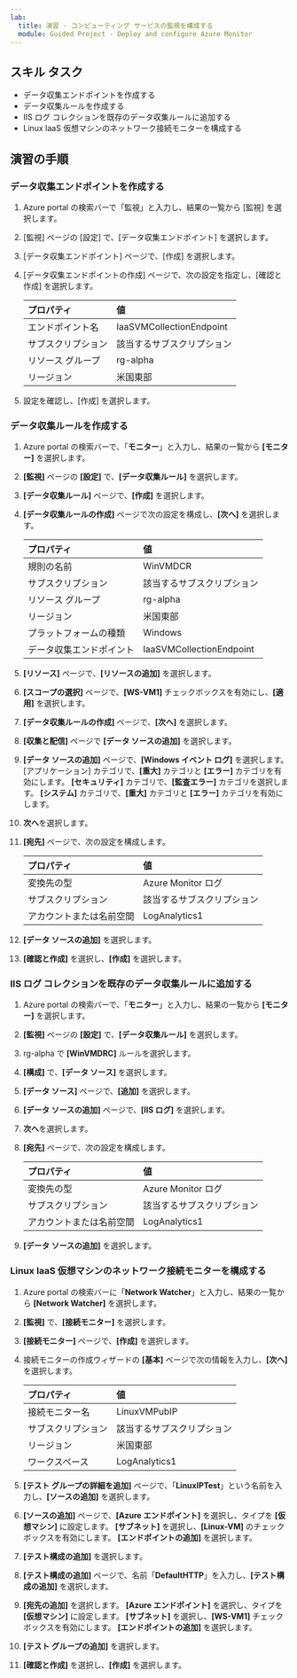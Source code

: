 ```yaml
---
lab:
  title: 演習 - コンピューティング サービスの監視を構成する
  module: Guided Project - Deploy and configure Azure Monitor
---
```


## スキル タスク

- データ収集エンドポイントを作成する
- データ収集ルールを作成する
- IIS ログ コレクションを既存のデータ収集ルールに追加する
- Linux IaaS 仮想マシンのネットワーク接続モニターを構成する

## 演習の手順

### データ収集エンドポイントを作成する

1. Azure portal の検索バーで「監視」と入力し、結果の一覧から [監視] を選択します。
1. [監視] ページの [設定] で、[データ収集エンドポイント] を選択します。
1. [データ収集エンドポイント] ページで、[作成] を選択します。
1. [データ収集エンドポイントの作成] ページで、次の設定を指定し、[確認と作成] を選択します。

    | プロパティ | 値    |
    |:---------|:---------|
    | エンドポイント名  | IaaSVMCollectionEndpoint   |
    | サブスクリプション  | 該当するサブスクリプション  |
    | リソース グループ    | rg-alpha  |
    | リージョン    | 米国東部  |

5. 設定を確認し、[作成] を選択します。

### データ収集ルールを作成する

1. Azure portal の検索バーで、「**モニター**」と入力し、結果の一覧から **[モニター]** を選択します。
1. **[監視]** ページの **[設定]** で、**[データ収集ルール]** を選択します。
1. **[データ収集ルール]** ページで、**[作成]** を選択します。
1. **[データ収集ルールの作成]** ページで次の設定を構成し、**[次へ]** を選択します。

    | プロパティ | 値    |
    |:---------|:---------|
    | 規則の名前  | WinVMDCR   |
    | サブスクリプション  | 該当するサブスクリプション   |
    | リソース グループ    | rg-alpha  |
    | リージョン    | 米国東部  |
    | プラットフォームの種類 | Windows  |
    | データ収集エンドポイント  | IaaSVMCollectionEndpoint   |

5. **[リソース]** ページで、**[リソースの追加]** を選択します。
1. **[スコープの選択]** ページで、**[WS-VM1]** チェックボックスを有効にし、**[適用]** を選択します。
1. **[データ収集ルールの作成]** ページで、**[次へ]** を選択します。
1. **[収集と配信]** ページで **[データ ソースの追加]** を選択します。
1. **[データ ソースの追加]** ページで、**[Windows イベント ログ]** を選択します。 [アプリケーション] カテゴリで、**[重大]** カテゴリと **[エラー]** カテゴリを有効にします。 **[セキュリティ]** カテゴリで、**[監査エラー]** カテゴリを選択します。 **[システム]** カテゴリで、**[重大]** カテゴリと **[エラー]** カテゴリを有効にします。 
1. **次へ**を選択します。
1. **[宛先]** ページで、次の設定を構成します。

    | プロパティ | 値    |
    |:---------|:---------|
    | 変換先の型  | Azure Monitor ログ   |
    | サブスクリプション  | 該当するサブスクリプション   |
    | アカウントまたは名前空間  | LogAnalytics1  |

12. **[データ ソースの追加]** を選択します。
1. **[確認と作成]** を選択し、**[作成]** を選択します。


### IIS ログ コレクションを既存のデータ収集ルールに追加する

1. Azure portal の検索バーで、「**モニター**」と入力し、結果の一覧から **[モニター]** を選択します。
1. **[監視]** ページの **[設定]** で、**[データ収集ルール]** を選択します。
1. rg-alpha で **[WinVMDRC]** ルールを選択します。
1. **[構成]** で、**[データ ソース]** を選択します。
1. **[データ ソース]** ページで、**[追加]** を選択します。
1. **[データ ソースの追加]** ページで、**[IIS ログ]** を選択します。
1. **次へ**を選択します。
1. **[宛先]** ページで、次の設定を構成します。

    | プロパティ | 値    |
    |:---------|:---------|
    | 変換先の型  | Azure Monitor ログ   |
    | サブスクリプション  | 該当するサブスクリプション   |
    | アカウントまたは名前空間  | LogAnalytics1  |

9. **[データ ソースの追加]** を選択します。

### Linux IaaS 仮想マシンのネットワーク接続モニターを構成する

1. Azure portal の検索バーに「**Network Watcher**」と入力し、結果の一覧から **[Network Watcher]** を選択します。
1. **[監視]** で、**[接続モニター]** を選択します。
1. **[接続モニター]** ページで、**[作成]** を選択します。
1. 接続モニターの作成ウィザードの **[基本]** ページで次の情報を入力し、**[次へ]** を選択します。

    | プロパティ | 値    |
    |:---------|:---------|
    | 接続モニター名  | LinuxVMPubIP   |
    | サブスクリプション  | 該当するサブスクリプション   |
    | リージョン    | 米国東部  |
    | ワークスペース | LogAnalytics1  |

5. **[テスト グループの詳細を追加]** ページで、「**LinuxIPTest**」という名前を入力し、**[ソースの追加]** を選択します。
1. **[ソースの追加]** ページで、**[Azure エンドポイント]** を選択し、タイプを **[仮想マシン]** に設定します。 **[サブネット]** を選択し、**[Linux-VM]** のチェックボックスを有効にします。 **[エンドポイントの追加]** を選択します。
1. **[テスト構成の追加]** を選択します。 
1. **[テスト構成の追加]** ページで、名前「**DefaultHTTP**」を入力し、**[テスト構成の追加]** を選択します。
1. **[宛先の追加]** を選択します。 **[Azure エンドポイント]** を選択し、タイプを **[仮想マシン]** に設定します。 **[サブネット]** を選択し、**[WS-VM1]** チェックボックスを有効にします。 **[エンドポイントの追加]** を選択します。
1.  **[テスト グループの追加]** を選択します。
1. **[確認と作成]** を選択し、**[作成]** を選択します。
